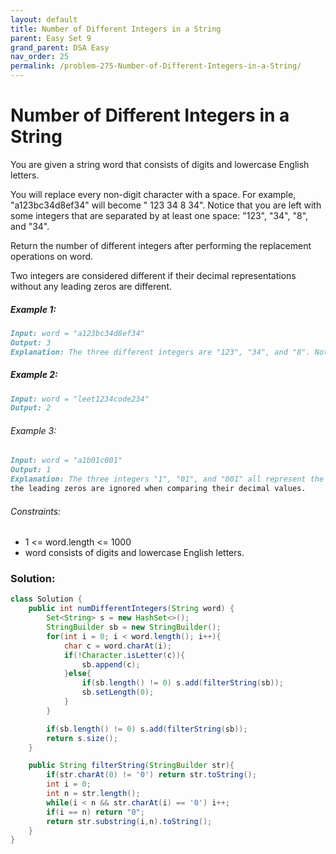 ```yaml
---
layout: default
title: Number of Different Integers in a String
parent: Easy Set 9
grand_parent: DSA Easy
nav_order: 25
permalink: /problem-275-Number-of-Different-Integers-in-a-String/
---
```

# Number of Different Integers in a String
You are given a string word that consists of digits and lowercase English letters.

You will replace every non-digit character with a space. For example, "a123bc34d8ef34" will become " 123  34 8  34". Notice that you are left with some integers that are separated by at least one space: "123", "34", "8", and "34".

Return the number of different integers after performing the replacement operations on word.

Two integers are considered different if their decimal representations without any leading zeros are different.

##### Example 1:
```markdown
Input: word = "a123bc34d8ef34"
Output: 3
Explanation: The three different integers are "123", "34", and "8". Notice that "34" is only counted once.
```
##### Example 2:
```markdown
Input: word = "leet1234code234"
Output: 2
```
###### Example 3:
```markdown
Input: word = "a1b01c001"
Output: 1
Explanation: The three integers "1", "01", and "001" all represent the same integer because
the leading zeros are ignored when comparing their decimal values.
```
###### Constraints:
* 1 <= word.length <= 1000
* word consists of digits and lowercase English letters.

### Solution:
```java
class Solution {
    public int numDifferentIntegers(String word) {
        Set<String> s = new HashSet<>();
        StringBuilder sb = new StringBuilder();
        for(int i = 0; i < word.length(); i++){
            char c = word.charAt(i);
            if(!Character.isLetter(c)){
                sb.append(c);
            }else{
                if(sb.length() != 0) s.add(filterString(sb));
                sb.setLength(0);
            }
        }

        if(sb.length() != 0) s.add(filterString(sb));
        return s.size();
    }

    public String filterString(StringBuilder str){
        if(str.charAt(0) != '0') return str.toString();
        int i = 0;
        int n = str.length();
        while(i < n && str.charAt(i) == '0') i++;
        if(i == n) return "0";
        return str.substring(i,n).toString();
    }
}
```